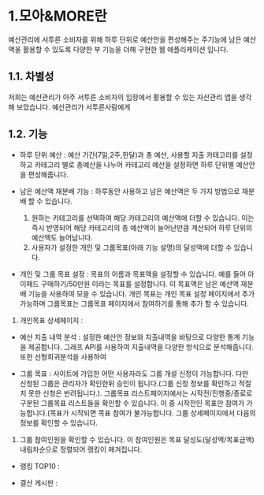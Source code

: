 1.모아&MORE란
==============
예산관리에 서투른 소비자를 위해 하루 단위로 예산안을 편성해주는 주기능에 남은 예산액을 활용할 수 있도록 다양한 부 기능을 더해 구현한 웹 애플리케이션 입니다.


1.1. 차별성
------
저희는 예산관리가 아주 서투른 소비자의 입장에서 활용할 수 있는 자산관리 앱을 생각해 보았습니다.
예산관리가 서투른사람에게 



1.2. 기능
--------

- 하루 단위 예산 : 예산 기간(7일,2주,한달)과 총 예산, 사용할 지출 카테고리를 설정하고 카테고리 별로 총예산을 나누어 카테고리 예산을 설정하면 하루 단위별 예산안을 편성해줍니다.   
- 남은 예산액 재분배 기능 : 하루동안 사용하고 남은 예산액은 두 가지 방법으로 재분배 할 수 있습니다.    
  1. 원하는 카테고리를 선택하여 해당 카테고리의 예산액에 더할 수 있습니다. 이는 즉시 반영되어 해당 카테고리의 총 예산액이 늘어난만큼 계산되어 하루 단위의 예산액도 늘어납니다.
  2. 사용자가 설정한 개인 및 그룹목표(아래 기능 설명)의 달성액에 더할 수 있습니다.

- 개인 및 그룹 목표 설정 : 목표의 이름과 목표액을 설정할 수 있습니다. 예를 들어 아이패드 구매하기/50만원 이라는 목표를 설정합니다. 이 목표액은 남은 예산액 재분배 기능을 사용하여 모을 수 있습니다. 개인 목표는 개인 목표 설정 페이지에서 추가 가능하며 그룹목표는 그룹목표 페이지에서 참여하기를 통해 추가 할 수 있습니다. 
1. 개인목표 상세페이지 : 

- 예산 지출 내역 분석 : 설정한 예산안 정보와 지출내역을 바탕으로 다양한 통계 기능을 제공합니다. 그래프 API를 사용하여 지출내역을 다양한 방식으로 분석해줍니다. 또한 선형회귀분석을 사용하여 

- 그룹 목표 : 사이트에 가입한 어떤 사용자라도 그룹 개설 신청이 가능합니다. 다만 신청된 그룹은 관리자가 확인한뒤 승인이 됩니다.(그룹 신청 정보를 확인하고 적절치 못한 신청은 반려됩니다.). 그룹목표 리스트페이지에서는 시작전/진행중/종료로 구분된 그룹목표 리스트들을 확인할 수 있습니다. 이 중 시작전인 목표만 참여가 가능합니다.(목표가 시작되면 목표 참여가 불가능합니다.
그룹 상세페이지에서 다음의 정보를 확인할 수 있습니다.
1. 그룹 참여인원을 확인할 수 있습니다. 이 참여인원은 목표 달성도(달성액/목표금액) 내림차순으로 정렬되어 랭킹이 매겨집니다. 

- 랭킹 TOP10 : 

- 결산 게시판 : 

